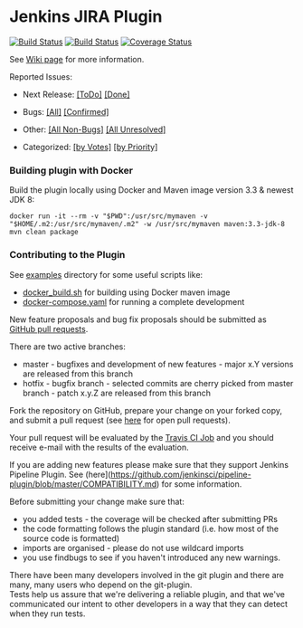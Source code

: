 Jenkins JIRA Plugin
===================

[![Build Status](https://ci.jenkins.io/buildStatus/icon?job=Plugins/jira-plugin/master)](https://ci.jenkins.io/blue/organizations/jenkins/Plugins%2Fjira-plugin/activity/)
[![Build Status](https://travis-ci.org/jenkinsci/jira-plugin.svg?branch=master)](https://travis-ci.org/jenkinsci/jira-plugin)
[![Coverage Status](https://coveralls.io/repos/jenkinsci/jira-plugin/badge.svg?branch=master&service=github)](https://coveralls.io/github/jenkinsci/jira-plugin?branch=master)

See [Wiki page](https://wiki.jenkins-ci.org/display/JENKINS/JIRA+Plugin) for more information.

Reported Issues:

* Next Release: 
[[ToDo]](https://issues.jenkins-ci.org/issues/?filter=14997)
[[Done]](https://issues.jenkins-ci.org/issues/?filter=14998)

* Bugs: [[All]](https://issues.jenkins-ci.org/issues/?filter=14761) [[Confirmed]](https://issues.jenkins-ci.org/issues/?filter=14996)

* Other: [[All Non-Bugs]](https://issues.jenkins-ci.org/issues/?filter=14762)
[[All Unresolved]](https://issues.jenkins-ci.org/issues/?filter=14956)
* Categorized:
[[by Votes]](https://issues.jenkins-ci.org/issues/?filter=15156)
[[by Priority]](https://issues.jenkins-ci.org/issues/?filter=15157)

### Building plugin with Docker

Build the plugin locally using Docker and Maven image version 3.3 & newest JDK 8:

    docker run -it --rm -v "$PWD":/usr/src/mymaven -v "$HOME/.m2:/usr/src/mymaven/.m2" -w /usr/src/mymaven maven:3.3-jdk-8 mvn clean package

### Contributing to the Plugin

See [examples](examples/) directory for some useful scripts like:

* [docker_build.sh](examples/docker_build.sh) for building using Docker maven image
* [docker-compose.yaml](examples/docker-compose.yaml) for running a complete development 

New feature proposals and bug fix proposals should be submitted as [GitHub pull requests](https://help.github.com/articles/creating-a-pull-request).

There are two active branches:

* master - bugfixes and development of new features - major x.Y versions are released from this branch
* hotfix - bugfix branch - selected commits are cherry picked from master branch - patch x.y.Z are released from this branch

Fork the repository on GitHub, prepare your change on your forked copy, and submit a pull request (see [here](https://github.com/jenkinsci/jira-plugin/pulls) for open pull requests). 

Your pull request will be evaluated by the [Travis CI Job](https://travis-ci.org/jenkinsci/jira-plugin)  and you should receive e-mail with the results of the evaluation.

If you are adding new features please make sure that they support Jenkins Pipeline Plugin.
See (here](https://github.com/jenkinsci/pipeline-plugin/blob/master/COMPATIBILITY.md) for some information.

Before submitting your change make sure that:
* you added tests - the coverage will be checked after submitting PRs
* the code formatting follows the plugin standard (i.e. how most of the source code is formatted)
* imports are organised - please do not use wildcard imports
* you use findbugs to see if you haven't introduced any new warnings.

There have been many developers involved in the git plugin and there are many, many users who depend on the git-plugin.  
Tests help us assure that we're delivering a reliable plugin, and that we've communicated our intent to other developers in a way that they can detect when they run tests.

